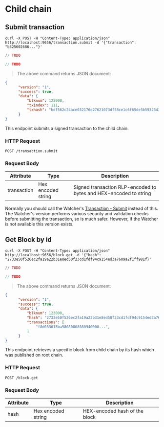 # Child chain

## Submit transaction

```shell
curl -X POST -H "Content-Type: application/json" http://localhost:9656/transaction.submit -d '{"transaction": "b325602686..."}'
```

```elixir
// TODO
```

```javascript
// TODO
```

> The above command returns JSON document:

```json
{
      "version": "1",
      "success": true,
      "data": {
          "blknum": 123000,
          "txindex": 111,
          "txhash": "bdf562c24ace032176e27621073df58ce1c6f65de3b5932343b70ba03c72132d"
      }
}
```

This endpoint submits a signed transaction to the child chain.

### HTTP Request

`POST /transaction.submit`

### Request Body

Attribute | Type | Description
--------- | ------- | -----------
transaction | Hex encoded string | Signed transaction RLP-encoded to bytes and HEX-encoded to string

<aside class="notice">Normally you should call the Watcher's <a href="#transaction-submit">Transaction - Submit</a> instead of this. The Watcher's version performs various security and validation checks before submitting the transaction, so is much safer. However, if the Watcher is not available this version exists.</aside> 



## Get Block by id

```shell
curl -X POST -H "Content-Type: application/json" http://localhost:9656/block.get -d '{"hash": "2733e50f526ec2fa19a22b31e8ed50f23cd1fdf94c9154ed3a7609a2f1ff981f}'
```

```elixir
// TODO
```

```javascript
// TODO
```

> The above command returns JSON document:

```json
{
      "version": "1",
      "success": true,
      "data": {
          "blknum": 123000,
          "hash": "2733e50f526ec2fa19a22b31e8ed50f23cd1fdf94c9154ed3a7609a2f1ff981f",
          "transactions": [
              "f8d083015ba98080808080940000...",
          ]
      }
}
```

This endpoint retrieves a specific block from child chain by its hash which was published on root chain.

### HTTP Request

`POST /block.get`

### Request Body

Attribute | Type | Description
--------- | ------- | -----------
hash | Hex encoded string | HEX-encoded hash of the block
